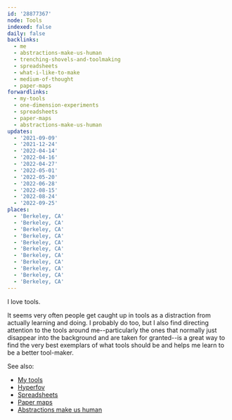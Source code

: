 ```yaml
---
id: '28877367'
node: Tools
indexed: false
daily: false
backlinks:
  - me
  - abstractions-make-us-human
  - trenching-shovels-and-toolmaking
  - spreadsheets
  - what-i-like-to-make
  - medium-of-thought
  - paper-maps
forwardlinks:
  - my-tools
  - one-dimension-experiments
  - spreadsheets
  - paper-maps
  - abstractions-make-us-human
updates:
  - '2021-09-09'
  - '2021-12-24'
  - '2022-04-14'
  - '2022-04-16'
  - '2022-04-27'
  - '2022-05-01'
  - '2022-05-20'
  - '2022-06-28'
  - '2022-08-15'
  - '2022-08-24'
  - '2022-09-25'
places:
  - 'Berkeley, CA'
  - 'Berkeley, CA'
  - 'Berkeley, CA'
  - 'Berkeley, CA'
  - 'Berkeley, CA'
  - 'Berkeley, CA'
  - 'Berkeley, CA'
  - 'Berkeley, CA'
  - 'Berkeley, CA'
  - 'Berkeley, CA'
  - 'Berkeley, CA'
---
```


I love tools. 

It seems very often people get caught up in tools as a distraction from actually learning and doing. I probably do too, but I also find directing attention to the tools around me--particularly the ones that normally just disappear into the background and are taken for granted--is a great way to find the very best exemplars of what tools should be and helps me learn to be a better tool-maker.

See also: 
- [My tools](my-tools.md)
- [Hyperfov](one-dimension-experiments.md)
- [Spreadsheets](spreadsheets.md)
- [Paper maps](paper-maps.md)
- [Abstractions make us human](abstractions-make-us-human.md)
